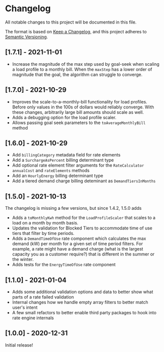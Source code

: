 # Changelog
All notable changes to this project will be documented in this file.

The format is based on [Keep a Changelog](https://keepachangelog.com/en/1.0.0/),
and this project adheres to [Semantic Versioning](https://semver.org/spec/v2.0.0.html).

## [1.7.1] - 2021-11-01

* Increase the magnitude of the max step used by goal-seek when scaling a load profile to a monthly bill. When the `maxStep` has a lower order of magnitude that the goal, the algorithm can struggle to converge.

## [1.7.0] - 2021-10-29

* Improves the scale-to-a-monthly-bill functionality for load profiles. Before only values in the 100s of dollars would reliably converge. With these changes, arbitrarily large bill amounts should scale as well.
* Adds a debugging option for the load profile scaler.
* Allows passing goal seek parameters to the `toAverageMonthlyBill` method

## [1.6.0] - 2021-10-29

* Add `billingCategory` metadata field for rate elements
* Add a `SurchargeAsPercent` billing determinant type
* Add optional rate element filter arguments for the `RateCalculator` `annualCost` and `rateElements` methods
* Add an `HourlyEnergy` billing determinant type
* Add a tiered demand charge billing deteminant as `DemandTiersInMonths`

## [1.5.0] - 2021-10-13

The changelog is missing a few versions, but since 1.4.2, 1.5.0 adds

* Adds a `toMonthlyKwh` method for the `LoadProfileScaler` that scales to a load on a month by month basis.
* Updates the validation for Blocked Tiers to accommodate time of use tiers that filter by time periods.
* Adds a `DemandTimeOfUse` rate component which calculates the max demand (kW) per month for a given set of time period filters. For example, a rate might have a demand charge (what is the largest capacity you as a customer require?) that is different in the summer or the winter.
* Adds tests for the `EnergyTimeOfUse` rate component

## [1.1.0] - 2021-01-04

* Adds some additional validation options and data to better show what parts of a rate failed validation
* Internal changes how we handle empty array filters to better match user's intent
* A few small refactors to better enable third party packages to hook into rate engine internals

## [1.0.0] - 2020-12-31

Initial release!
